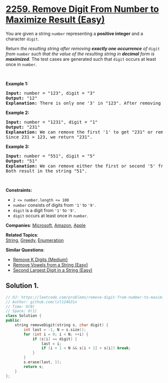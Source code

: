 # [2259. Remove Digit From Number to Maximize Result (Easy)](https://leetcode.com/problems/remove-digit-from-number-to-maximize-result)

<p>You are given a string <code>number</code> representing a <strong>positive integer</strong> and a character <code>digit</code>.</p>
<p>Return <em>the resulting string after removing <strong>exactly one occurrence</strong> of </em><code>digit</code><em> from </em><code>number</code><em> such that the value of the resulting string in <strong>decimal</strong> form is <strong>maximized</strong></em>. The test cases are generated such that <code>digit</code> occurs at least once in <code>number</code>.</p>
<p>&nbsp;</p>
<p><strong class="example">Example 1:</strong></p>
<pre><strong>Input:</strong> number = "123", digit = "3"
<strong>Output:</strong> "12"
<strong>Explanation:</strong> There is only one '3' in "123". After removing '3', the result is "12".
</pre>
<p><strong class="example">Example 2:</strong></p>
<pre><strong>Input:</strong> number = "1231", digit = "1"
<strong>Output:</strong> "231"
<strong>Explanation:</strong> We can remove the first '1' to get "231" or remove the second '1' to get "123".
Since 231 &gt; 123, we return "231".
</pre>
<p><strong class="example">Example 3:</strong></p>
<pre><strong>Input:</strong> number = "551", digit = "5"
<strong>Output:</strong> "51"
<strong>Explanation:</strong> We can remove either the first or second '5' from "551".
Both result in the string "51".
</pre>
<p>&nbsp;</p>
<p><strong>Constraints:</strong></p>
<ul>
	<li><code>2 &lt;= number.length &lt;= 100</code></li>
	<li><code>number</code> consists of digits from <code>'1'</code> to <code>'9'</code>.</li>
	<li><code>digit</code> is a digit from <code>'1'</code> to <code>'9'</code>.</li>
	<li><code>digit</code> occurs at least once in <code>number</code>.</li>
</ul>

**Companies**:
[Microsoft](https://leetcode.com/company/microsoft), [Amazon](https://leetcode.com/company/amazon), [Apple](https://leetcode.com/company/apple)

**Related Topics**:  
[String](https://leetcode.com/tag/string/), [Greedy](https://leetcode.com/tag/greedy/), [Enumeration](https://leetcode.com/tag/enumeration/)

**Similar Questions**:
* [Remove K Digits (Medium)](https://leetcode.com/problems/remove-k-digits/)
* [Remove Vowels from a String (Easy)](https://leetcode.com/problems/remove-vowels-from-a-string/)
* [Second Largest Digit in a String (Easy)](https://leetcode.com/problems/second-largest-digit-in-a-string/)

## Solution 1.

```cpp
// OJ: https://leetcode.com/problems/remove-digit-from-number-to-maximize-result
// Author: github.com/lzl124631x
// Time: O(N)
// Space: O(1)
class Solution {
public:
    string removeDigit(string s, char digit) {
        int last = -1, N = s.size();
        for (int i = 0; i < N; ++i) {
            if (s[i] == digit) {
                last = i;
                if (i + 1 < N && s[i + 1] > s[i]) break;
            }
        }
        s.erase(last, 1);
        return s;
    }
};
```